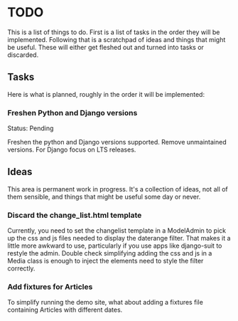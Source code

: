 # TODO

This is a list of things to do. First is a list of tasks in the order they 
will be implemented. Following that is a scratchpad of ideas and things that
might be useful. These will either get fleshed out and turned into tasks or 
discarded.

## Tasks

Here is what is planned, roughly in the order it will be implemented:

### Freshen Python and Django versions

Status: Pending

Freshen the python and Django versions supported. Remove unmaintained versions.
For Django focus on LTS releases.

## Ideas

This area is permanent work in progress. It's a collection of ideas, not all of 
them sensible, and things that might be useful some day or never.

### Discard the change_list.html template

Currently, you need to set the changelist template in a ModelAdmin to pick up 
the css and js files needed to display the daterange filter. That makes it a 
little more awkward to use, particularly if you use apps like django-suit to 
restyle the admin. Double check simplifying adding the css and js in a Media
class is enough to inject the elements need to style the filter correctly.

### Add fixtures for Articles

To simplify running the demo site, what about adding a fixtures file containing
Articles with different dates. 
